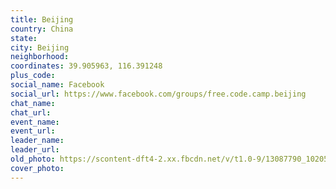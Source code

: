 ```yaml
---
title: Beijing
country: China
state: 
city: Beijing
neighborhood: 
coordinates: 39.905963, 116.391248
plus_code:
social_name: Facebook
social_url: https://www.facebook.com/groups/free.code.camp.beijing
chat_name:
chat_url:
event_name:
event_url:
leader_name:
leader_url:
old_photo: https://scontent-dft4-2.xx.fbcdn.net/v/t1.0-9/13087790_10205951001166228_1783074197436508327_n.jpg?oh=a6ed705935149e675e795c3f52ac356e&oe=59941F99
cover_photo:
---
```

